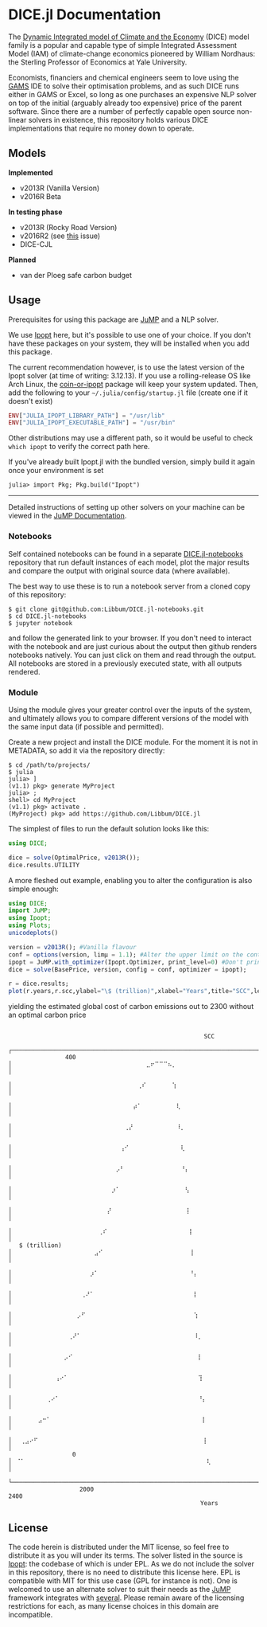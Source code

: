 # DICE.jl Documentation

The [Dynamic Integrated model of Climate and the Economy](https://sites.google.com/site/williamdnordhaus/dice-rice) (DICE) model family is a popular and capable type of simple Integrated Assessment Model (IAM) of climate-change economics pioneered by William Nordhaus: the Sterling Professor of Economics at Yale University.

Economists, financiers and chemical engineers seem to love using the [GAMS](https://www.gams.com/) IDE to solve their optimisation problems, and as such DICE runs either in GAMS or Excel, so long as one purchases an expensive NLP solver on top of the initial (arguably already too expensive) price of the parent software.
Since there are a number of perfectly capable open source non-linear solvers in existence, this repository holds various DICE implementations that require no money down to operate.

## Models

**Implemented**
- v2013R (Vanilla Version)
- v2016R Beta

**In testing phase**
- v2013R (Rocky Road Version)
- v2016R2 (see [this](https://github.com/Libbum/DICE.jl/issues/4) issue)
- DICE-CJL

**Planned**
-  van der Ploeg safe carbon budget

## Usage

Prerequisites for using this package are [JuMP](https://github.com/JuliaOpt/JuMP.jl) and a NLP solver.

We use [Ipopt](https://projects.coin-or.org/Ipopt) here, but it's possible to use one of your choice.
If you don't have these packages on your system, they will be installed when you add this package.

The current recommendation however, is to use the latest version of the Ipopt solver (at time of writing: 3.12.13).
If you use a rolling-release OS like Arch Linux, the [coin-or-ipopt](https://aur.archlinux.org/packages/coin-or-ipopt/) package will keep your system updated.
Then, add the following to your `~/.julia/config/startup.jl` file (create one if it doesn't exist)

```julia
ENV["JULIA_IPOPT_LIBRARY_PATH"] = "/usr/lib"
ENV["JULIA_IPOPT_EXECUTABLE_PATH"] = "/usr/bin"
```

Other distributions may use a different path, so it would be useful to check `which ipopt` to verify the correct path here.

If you've already built Ipopt.jl with the bundled version, simply build it again once your environment is set

```shell
julia> import Pkg; Pkg.build("Ipopt")
```

---

Detailed instructions of setting up other solvers on your machine can be viewed in the [JuMP Documentation](http://www.juliaopt.org/JuMP.jl/0.18/installation.html).

### Notebooks

Self contained notebooks can be found in a separate [DICE.jl-notebooks](https://github.com/Libbum/DICE.jl-notebooks) repository that run default instances of each model, plot the major results and compare the output with original source data (where available).

The best way to use these is to run a notebook server from a cloned copy of this repository:

```shell
$ git clone git@github.com:Libbum/DICE.jl-notebooks.git
$ cd DICE.jl-notebooks
$ jupyter notebook
```

and follow the generated link to your browser.
If you don't need to interact with the notebook and are just curious about the output then github renders notebooks natively.
You can just click on them and read through the output.
All notebooks are stored in a previously executed state, with all outputs rendered.

### Module

Using the module gives your greater control over the inputs of the system, and ultimately allows you to compare different versions of the model with the same input data (if possible and permitted).

Create a new project and install the DICE module. For the moment it is not in METADATA, so add it via the repository directly:

```shell
$ cd /path/to/projects/
$ julia
julia> ]
(v1.1) pkg> generate MyProject
julia> ;
shell> cd MyProject
(v1.1) pkg> activate .
(MyProject) pkg> add https://github.com/Libbum/DICE.jl
```

The simplest of files to run the default solution looks like this:

```julia
using DICE;

dice = solve(OptimalPrice, v2013R());
dice.results.UTILITY
```

A more fleshed out example, enabling you to alter the configuration is also simple enough:

```julia
using DICE;
import JuMP;
using Ipopt;
using Plots;
unicodeplots()

version = v2013R(); #Vanilla flavour
conf = options(version, limμ = 1.1); #Alter the upper limit on the control rate after 2150
ipopt = JuMP.with_optimizer(Ipopt.Optimizer, print_level=0) #Don't print output when optimising solution
dice = solve(BasePrice, version, config = conf, optimizer = ipopt);

r = dice.results;
plot(r.years,r.scc,ylabel="\$ (trillion)",xlabel="Years",title="SCC",legend=false)
```

yielding the estimated global cost of carbon emissions out to 2300 without an optimal carbon price

```

                                                       SCC
                    ┌─────────────────────────────────────────────────────────────────────────┐
                400 │⠀⠀⠀⠀⠀⠀⠀⠀⠀⠀⠀⠀⠀⠀⠀⠀⠀⠀⠀⠀⠀⠀⠀⠀⠀⠀⠀⠀⠀⠀⠀⣀⠖⠉⠉⠉⠦⡀⠀⠀⠀⠀⠀⠀⠀⠀⠀⠀⠀⠀⠀⠀⠀⠀⠀⠀⠀⠀⠀ │
                    │⠀⠀⠀⠀⠀⠀⠀⠀⠀⠀⠀⠀⠀⠀⠀⠀⠀⠀⠀⠀⠀⠀⠀⠀⠀⠀⠀⠀⠀⢀⠎⠀⠀⠀⠀⠀⠀⢱⠀⠀⠀⠀⠀⠀⠀⠀⠀⠀⠀⠀⠀⠀⠀⠀⠀⠀⠀⠀⠀ │
                    │⠀⠀⠀⠀⠀⠀⠀⠀⠀⠀⠀⠀⠀⠀⠀⠀⠀⠀⠀⠀⠀⠀⠀⠀⠀⠀⠀⠀⡴⠁⠀⠀⠀⠀⠀⠀⠀⠀⢇⠀⠀⠀⠀⠀⠀⠀⠀⠀⠀⠀⠀⠀⠀⠀⠀⠀⠀⠀⠀ │
                    │⠀⠀⠀⠀⠀⠀⠀⠀⠀⠀⠀⠀⠀⠀⠀⠀⠀⠀⠀⠀⠀⠀⠀⠀⠀⠀⢀⡜⠀⠀⠀⠀⠀⠀⠀⠀⠀⠀⠸⡀⠀⠀⠀⠀⠀⠀⠀⠀⠀⠀⠀⠀⠀⠀⠀⠀⠀⠀⠀ │
                    │⠀⠀⠀⠀⠀⠀⠀⠀⠀⠀⠀⠀⠀⠀⠀⠀⠀⠀⠀⠀⠀⠀⠀⠀⠀⢠⠊⠀⠀⠀⠀⠀⠀⠀⠀⠀⠀⠀⠀⢇⠀⠀⠀⠀⠀⠀⠀⠀⠀⠀⠀⠀⠀⠀⠀⠀⠀⠀⠀ │
                    │⠀⠀⠀⠀⠀⠀⠀⠀⠀⠀⠀⠀⠀⠀⠀⠀⠀⠀⠀⠀⠀⠀⠀⠀⡠⠃⠀⠀⠀⠀⠀⠀⠀⠀⠀⠀⠀⠀⠀⠘⡄⠀⠀⠀⠀⠀⠀⠀⠀⠀⠀⠀⠀⠀⠀⠀⠀⠀⠀ │
                    │⠀⠀⠀⠀⠀⠀⠀⠀⠀⠀⠀⠀⠀⠀⠀⠀⠀⠀⠀⠀⠀⠀⠀⡰⠁⠀⠀⠀⠀⠀⠀⠀⠀⠀⠀⠀⠀⠀⠀⠀⢣⠀⠀⠀⠀⠀⠀⠀⠀⠀⠀⠀⠀⠀⠀⠀⠀⠀⠀ │
                    │⠀⠀⠀⠀⠀⠀⠀⠀⠀⠀⠀⠀⠀⠀⠀⠀⠀⠀⠀⠀⠀⠀⡜⠀⠀⠀⠀⠀⠀⠀⠀⠀⠀⠀⠀⠀⠀⠀⠀⠀⢸⠀⠀⠀⠀⠀⠀⠀⠀⠀⠀⠀⠀⠀⠀⠀⠀⠀⠀ │
                    │⠀⠀⠀⠀⠀⠀⠀⠀⠀⠀⠀⠀⠀⠀⠀⠀⠀⠀⠀⠀⢀⠎⠀⠀⠀⠀⠀⠀⠀⠀⠀⠀⠀⠀⠀⠀⠀⠀⠀⠀⠀⡇⠀⠀⠀⠀⠀⠀⠀⠀⠀⠀⠀⠀⠀⠀⠀⠀⠀ │
   $ (trillion)     │⠀⠀⠀⠀⠀⠀⠀⠀⠀⠀⠀⠀⠀⠀⠀⠀⠀⠀⠀⣠⠊⠀⠀⠀⠀⠀⠀⠀⠀⠀⠀⠀⠀⠀⠀⠀⠀⠀⠀⠀⠀⢸⠀⠀⠀⠀⠀⠀⠀⠀⠀⠀⠀⠀⠀⠀⠀⠀⠀ │
                    │⠀⠀⠀⠀⠀⠀⠀⠀⠀⠀⠀⠀⠀⠀⠀⠀⠀⠀⡰⠁⠀⠀⠀⠀⠀⠀⠀⠀⠀⠀⠀⠀⠀⠀⠀⠀⠀⠀⠀⠀⠀⠘⡄⠀⠀⠀⠀⠀⠀⠀⠀⠀⠀⠀⠀⠀⠀⠀⠀ │
                    │⠀⠀⠀⠀⠀⠀⠀⠀⠀⠀⠀⠀⠀⠀⠀⠀⢀⠜⠁⠀⠀⠀⠀⠀⠀⠀⠀⠀⠀⠀⠀⠀⠀⠀⠀⠀⠀⠀⠀⠀⠀⠀⡇⠀⠀⠀⠀⠀⠀⠀⠀⠀⠀⠀⠀⠀⠀⠀⠀ │
                    │⠀⠀⠀⠀⠀⠀⠀⠀⠀⠀⠀⠀⠀⠀⠀⡠⠋⠀⠀⠀⠀⠀⠀⠀⠀⠀⠀⠀⠀⠀⠀⠀⠀⠀⠀⠀⠀⠀⠀⠀⠀⠀⢱⠀⠀⠀⠀⠀⠀⠀⠀⠀⠀⠀⠀⠀⠀⠀⠀ │
                    │⠀⠀⠀⠀⠀⠀⠀⠀⠀⠀⠀⠀⠀⢀⠜⠁⠀⠀⠀⠀⠀⠀⠀⠀⠀⠀⠀⠀⠀⠀⠀⠀⠀⠀⠀⠀⠀⠀⠀⠀⠀⠀⠸⡀⠀⠀⠀⠀⠀⠀⠀⠀⠀⠀⠀⠀⠀⠀⠀ │
                    │⠀⠀⠀⠀⠀⠀⠀⠀⠀⠀⠀⠀⡠⠊⠀⠀⠀⠀⠀⠀⠀⠀⠀⠀⠀⠀⠀⠀⠀⠀⠀⠀⠀⠀⠀⠀⠀⠀⠀⠀⠀⠀⠀⡇⠀⠀⠀⠀⠀⠀⠀⠀⠀⠀⠀⠀⠀⠀⠀ │
                    │⠀⠀⠀⠀⠀⠀⠀⠀⠀⠀⢠⠔⠁⠀⠀⠀⠀⠀⠀⠀⠀⠀⠀⠀⠀⠀⠀⠀⠀⠀⠀⠀⠀⠀⠀⠀⠀⠀⠀⠀⠀⠀⠀⢹⠀⠀⠀⠀⠀⠀⠀⠀⠀⠀⠀⠀⠀⠀⠀ │
                    │⠀⠀⠀⠀⠀⠀⠀⠀⢀⠔⠁⠀⠀⠀⠀⠀⠀⠀⠀⠀⠀⠀⠀⠀⠀⠀⠀⠀⠀⠀⠀⠀⠀⠀⠀⠀⠀⠀⠀⠀⠀⠀⠀⠘⡄⠀⠀⠀⠀⠀⠀⠀⠀⠀⠀⠀⠀⠀⠀ │
                    │⠀⠀⠀⠀⠀⠀⣠⠒⠁⠀⠀⠀⠀⠀⠀⠀⠀⠀⠀⠀⠀⠀⠀⠀⠀⠀⠀⠀⠀⠀⠀⠀⠀⠀⠀⠀⠀⠀⠀⠀⠀⠀⠀⠀⡇⠀⠀⠀⠀⠀⠀⠀⠀⠀⠀⠀⠀⠀⠀ │
                    │⠀⠀⢀⣠⠔⠋⠀⠀⠀⠀⠀⠀⠀⠀⠀⠀⠀⠀⠀⠀⠀⠀⠀⠀⠀⠀⠀⠀⠀⠀⠀⠀⠀⠀⠀⠀⠀⠀⠀⠀⠀⠀⠀⠀⢸⠀⠀⠀⠀⠀⠀⠀⠀⠀⠀⠀⠀⠀⠀ │
                  0 │⠀⠈⠁⠀⠀⠀⠀⠀⠀⠀⠀⠀⠀⠀⠀⠀⠀⠀⠀⠀⠀⠀⠀⠀⠀⠀⠀⠀⠀⠀⠀⠀⠀⠀⠀⠀⠀⠀⠀⠀⠀⠀⠀⠀⠀⢇⠀⠀⠀⠀⠀⠀⠀⠀⠀⠀⠀⠀⠀ │
                    └─────────────────────────────────────────────────────────────────────────┘
                    2000                                                                   2400
                                                      Years
```

## License

The code herein is distributed under the MIT license, so feel free to distribute it as you will under its terms.
The solver listed in the source is [Ipopt](https://projects.coin-or.org/Ipopt): the codebase of which is under EPL.
As we do not include the solver in this repository, there is no need to distribute this license here. EPL is compatible with MIT for this use case (GPL for instance is not).
One is welcomed to use an alternate solver to suit their needs as the [JuMP](https://github.com/JuliaOpt/JuMP.jl) framework integrates with [several](http://www.juliaopt.org/JuMP.jl/0.18/installation.html#getting-solvers).
Please remain aware of the licensing restrictions for each, as many license choices in this domain are incompatible.

